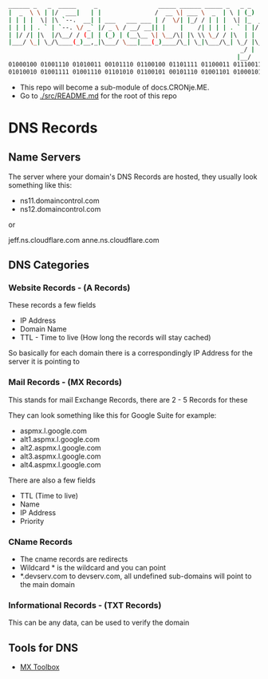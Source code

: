 ```sh
______ _   _  _____     _                 _____ ______ _____ _   _ _       ___  ___ _____ 
|  _  \ \ | |/  ___|   | |               /  __ \| ___ \  _  | \ | (_)      |  \/  ||  ___|
| | | |  \| |\ `--.  __| | ___   ___ ___ | /  \/| |_/ / | | |  \| |_  ___  | .  . || |__  
| | | | . ` | `--. \/ _` |/ _ \ / __/ __|| |    |    /| | | | . ` | |/ _ \ | |\/| ||  __| 
| |/ /| |\  |/\__/ / (_| | (_) | (__\__ \| \__/\| |\ \\ \_/ / |\  | |  __/_| |  | || |___ 
|___/ \_| \_/\____(_)__,_|\___/ \___|___(_)____/\_| \_|\___/\_| \_/ |\___(_)_|  |_/\____/ 
                                                                 _/ |                     
                                                                |__/                      
01000100 01001110 01010011 00101110 01100100 01101111 01100011 01110011 00101110 01000011 
01010010 01001111 01001110 01101010 01100101 00101110 01001101 01000101 
```

- This repo will become a sub-module of docs.CRONje.ME.
- Go to [./src/README.md](./src/README.md) for the root of this repo

# DNS Records

## Name Servers

The server where your domain's DNS Records are hosted, they usually look something like this:

- ns11.domaincontrol.com
- ns12.domaincontrol.com

or

jeff.ns.cloudflare.com
anne.ns.cloudflare.com

## DNS Categories

### Website Records -  (A Records)

These records a few fields

- IP Address
- Domain Name
- TTL - Time to live (How long the records will stay cached)

So basically for each domain there is a correspondingly IP Address for the server it is pointing to

### Mail Records - (MX Records)

This stands for mail Exchange Records, there are 2 - 5 Records for these

They can look something like this for Google Suite for example:

- aspmx.l.google.com
- alt1.aspmx.l.google.com
- alt2.aspmx.l.google.com
- alt3.aspmx.l.google.com
- alt4.aspmx.l.google.com

There are also a few fields

- TTL (Time to live)
- Name
- IP Address
- Priority

### CName Records

- The cname records are redirects
- Wildcard * is the wildcard and you can point
- *.devserv.com to devserv.com, all undefined sub-domains will point to the main domain

### Informational Records - (TXT Records)

This can be any data, can be used to verify the domain

## Tools for DNS

- [MX Toolbox](http://mxtoolbox.com)